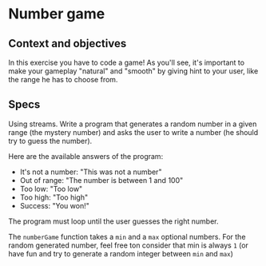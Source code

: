 # Number game

## Context and objectives

In this exercise you have to code a game!
As you'll see, it's important to make your gameplay "natural" and "smooth" by giving hint to your user, like the range he has to choose from.

## Specs

Using streams. Write a program that generates a random number in a given range (the mystery number) and asks the user to write a number (he should try to guess the number).

Here are the available answers of the program:

- It's not a number: "This was not a number"
- Out of range: "The number is between 1 and 100"
- Too low: "Too low"
- Too high: "Too high"
- Success: "You won!"

The program must loop until the user guesses the right number.

The `numberGame` function takes a `min` and a `max` optional numbers. For the random generated number, feel free ton consider that min is always `1` (or have fun and try to generate a random integer between `min` and `max`)

